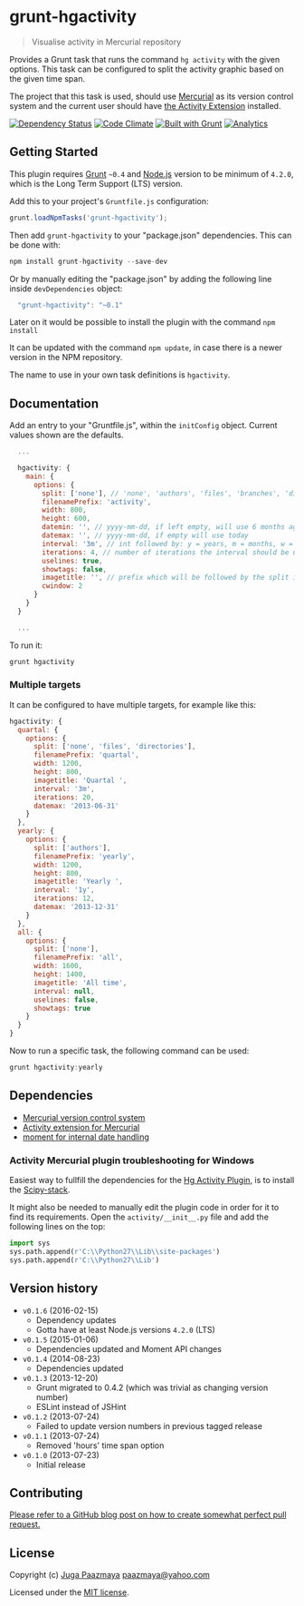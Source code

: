 # grunt-hgactivity

> Visualise activity in Mercurial repository

Provides a Grunt task that runs the command `hg activity` with the given options.
This task can be configured to split the activity graphic based on the given time span.

The project that this task is used, should use [Mercurial](http://mercurial.selenic.com/) as
its version control system and the current user should have
[the Activity Extension](http://mercurial.selenic.com/wiki/ActivityExtension) installed.

[![Dependency Status](https://img.shields.io/gemnasium/paazmaya/grunt-hgactivity.svg?style=flat-square)](https://gemnasium.com/paazmaya/grunt-hgactivity)
[![Code Climate](https://img.shields.io/codeclimate/github/paazmaya/grunt-hgactivity.svg?style=flat-square)](https://codeclimate.com/github/paazmaya/grunt-hgactivity)
[![Built with Grunt](http://img.shields.io/badge/Grunt-1.0-blue.svg?style=flat-square)](http://gruntjs.com/)
[![Analytics](https://ga-beacon.appspot.com/UA-2643697-15/grunt-hgactivity/index?flat)](https://github.com/igrigorik/ga-beacon)

## Getting Started

This plugin requires [Grunt](http://gruntjs.com/) `~0.4` and [Node.js](https://nodejs.org/en/)
version to be minimum of `4.2.0`, which is the Long Term Support (LTS) version.

Add this to your project's `Gruntfile.js` configuration:

```js
grunt.loadNpmTasks('grunt-hgactivity');
```

Then add `grunt-hgactivity` to your "package.json" dependencies. This can be done with:

```js
npm install grunt-hgactivity --save-dev
```

Or by manually editing the "package.json" by adding the following line inside `devDependencies` object:

```js
  "grunt-hgactivity": "~0.1"
```

Later on it would be possible to install the plugin with the command `npm install`

It can be updated with the command `npm update`, in case there is a newer version in the NPM repository.

The name to use in your own task definitions is `hgactivity`.


## Documentation

Add an entry to your "Gruntfile.js", within the `initConfig` object.
Current values shown are the defaults.

```js
  ...

  hgactivity: {
    main: {
      options: {
        split: ['none'], // 'none', 'authors', 'files', 'branches', 'directories',
        filenamePrefix: 'activity',
        width: 800,
        height: 600,
        datemin: '', // yyyy-mm-dd, if left empty, will use 6 months ago
        datemax: '', // yyyy-mm-dd, if empty will use today
        interval: '3m', // int followed by: y = years, m = months, w = weeks, d = days
        iterations: 4, // number of iterations the interval should be useds
        uselines: true,
        showtags: false,
        imagetitle: '', // prefix which will be followed by the split if not none and time span
        cwindow: 2
      }
    }
  }

  ...
```

To run it:

```js
grunt hgactivity
```

### Multiple targets

It can be configured to have multiple targets, for example like this:

```js
hgactivity: {
  quartal: {
    options: {
      split: ['none', 'files', 'directories'],
      filenamePrefix: 'quartal',
      width: 1200,
      height: 800,
      imagetitle: 'Quartal ',
      interval: '3m',
      iterations: 20,
      datemax: '2013-06-31'
    }
  },
  yearly: {
    options: {
      split: ['authors'],
      filenamePrefix: 'yearly',
      width: 1200,
      height: 800,
      imagetitle: 'Yearly ',
      interval: '1y',
      iterations: 12,
      datemax: '2013-12-31'
    }
  },
  all: {
    options: {
      split: ['none'],
      filenamePrefix: 'all',
      width: 1600,
      height: 1400,
      imagetitle: 'All time',
      interval: null,
      uselines: false,
      showtags: true
    }
  }
}
```

Now to run a specific task, the following command can be used:

```js
grunt hgactivity:yearly
```

## Dependencies

 * [Mercurial version control system](http://mercurial.selenic.com/)
 * [Activity extension for Mercurial](http://mercurial.selenic.com/wiki/ActivityExtension)
 * [moment for internal date handling](http://momentjs.com/)

### Activity Mercurial plugin troubleshooting for Windows

Easiest way to fullfill the dependencies for the
[Hg Activity Plugin](http://labs.freehackers.org/projects/hgactivity/wiki), is to
install the [Scipy-stack](http://www.lfd.uci.edu/~gohlke/pythonlibs/#scipy-stack "Scipy-stack (experimental) is a meta package that contains numpy-MKL, scipy, matplotlib, ipython, pandas, sympy, nose and many of their dependencies (dateutil, setuptools, gmpy, Pillow, pygments, pyreadline, pytz, statsmodels, tornado").

It might also be needed to manually edit the plugin code in order for it to find its requirements.
Open the `activity/__init__.py` file and add the following lines on the top:

```python
import sys
sys.path.append(r'C:\\Python27\\Lib\\site-packages')
sys.path.append(r'C:\\Python27\\Lib')
```

## Version history

* `v0.1.6` (2016-02-15)
  - Dependency updates
  - Gotta have at least Node.js versions `4.2.0` (LTS)
* `v0.1.5` (2015-01-06)
  - Dependencies updated and Moment API changes
* `v0.1.4` (2014-08-23)
  - Dependencies updated
* `v0.1.3` (2013-12-20)
  - Grunt migrated to 0.4.2 (which was trivial as changing version number)
  - ESLint instead of JSHint
* `v0.1.2` (2013-07-24)
  - Failed to update version numbers in previous tagged release
* `v0.1.1` (2013-07-24)
  - Removed 'hours' time span option
* `v0.1.0` (2013-07-23)
  - Initial release

## Contributing

[Please refer to a GitHub blog post on how to create somewhat perfect pull request.](https://github.com/blog/1943-how-to-write-the-perfect-pull-request "How to write the perfect pull request")

## License

Copyright (c) [Juga Paazmaya](http://paazmaya.fi) <paazmaya@yahoo.com>

Licensed under the [MIT license](LICENSE).
